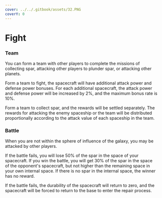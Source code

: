```yaml
---
cover: ../../.gitbook/assets/32.PNG
coverY: 0
---
```


# Fight

### Team

You can form a team with other players to complete the missions of collecting spar, attacking other players to plunder spar, or attacking other planets.

Form a team to fight, the spacecraft will have additional attack power and defense power bonuses. For each additional spacecraft, the attack power and defense power will be increased by 2%, and the maximum bonus rate is 10%.

Form a team to collect spar, and the rewards will be settled separately. The rewards for attacking the enemy spaceship or the team will be distributed proportionally according to the attack value of each spaceship in the team.

### Battle

When you are not within the sphere of influence of the galaxy, you may be attacked by other players.

If the battle fails, you will lose 50% of the spar in the space of your spacecraft. If you win the battle, you will get 30% of the spar in the space of the opponent's spacecraft, but not higher than the remaining space in your own internal space. If there is no spar in the internal space, the winner has no reward.

If the battle fails, the durability of the spacecraft will return to zero, and the spacecraft will be forced to return to the base to enter the repair process.
